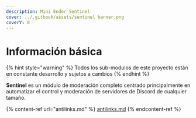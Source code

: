```yaml
---
description: Mini Ender Sentinel
cover: ../.gitbook/assets/sentinel banner.png
coverY: 0
---
```


# Información básica

{% hint style="warning" %}
Todos los sub-modulos de este proyecto están en constante desarrollo y sujetos a cambios
{% endhint %}

**Sentinel** es un módulo de moderación completo centrado principalmente en automatizar el control y moderación de servidores de Discord de cualquier tamaño.

{% content-ref url="antilinks.md" %}
[antilinks.md](antilinks.md)
{% endcontent-ref %}
